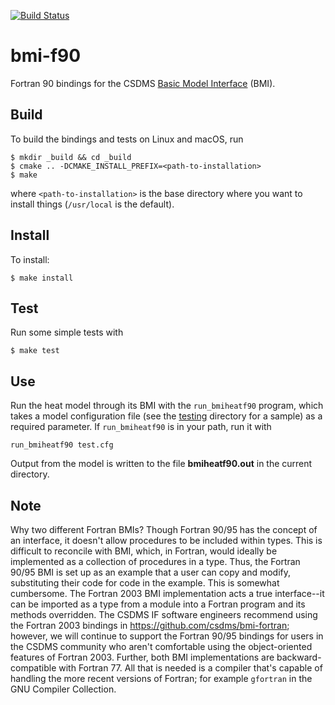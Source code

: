 [![Build Status](https://travis-ci.org/csdms/bmi-f90.svg?branch=master)](https://travis-ci.org/csdms/bmi-f90)

# bmi-f90

Fortran 90 bindings for the CSDMS
[Basic Model Interface](https://bmi-spec.readthedocs.io) (BMI).

## Build

To build the bindings and tests on Linux and macOS, run

    $ mkdir _build && cd _build
    $ cmake .. -DCMAKE_INSTALL_PREFIX=<path-to-installation>
    $ make

where `<path-to-installation>` is the base directory where you want
to install things (`/usr/local` is the default).

## Install

To install:

    $ make install

## Test

Run some simple tests with

    $ make test

## Use

Run the heat model through its BMI with the `run_bmiheatf90` program,
which takes a model configuration file
(see the [testing](./testing) directory for a sample)
as a required parameter.
If `run_bmiheatf90` is in your path, run it with

    run_bmiheatf90 test.cfg

Output from the model is written to the file **bmiheatf90.out**
in the current directory.

## Note

Why two different Fortran BMIs?
Though Fortran 90/95 has the concept of an interface,
it doesn't allow procedures to be included within types.
This is difficult to reconcile with BMI, which, in Fortran,
would ideally be implemented as a collection of procedures in a type.
Thus, the Fortran 90/95 BMI is set up as an example
that a user can copy and modify,
substituting their code for code in the example.
This is somewhat cumbersome.
The Fortran 2003 BMI implementation acts a true interface--it can be imported
as a type from a module into a Fortran program and its methods overridden.
The CSDMS IF software engineers recommend using the Fortran 2003 bindings
in https://github.com/csdms/bmi-fortran;
however, we will continue to support the Fortran 90/95 bindings
for users in the CSDMS community who aren't comfortable
using the object-oriented features of Fortran 2003.
Further, both BMI implementations are backward-compatible with Fortran 77.
All that is needed is a compiler that's capable of handling
the more recent versions of Fortran;
for example `gfortran` in the GNU Compiler Collection.
